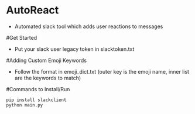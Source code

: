 # AutoReact
- Automated slack tool which adds user reactions to messages 

#Get Started
- Put your slack user legacy token in slacktoken.txt

#Adding Custom Emoji Keywords
- Follow the format in emoji_dict.txt (outer key is the emoji name, inner list are the keywords to match)

#Commands to Install/Run
```
pip install slackclient
python main.py
```

